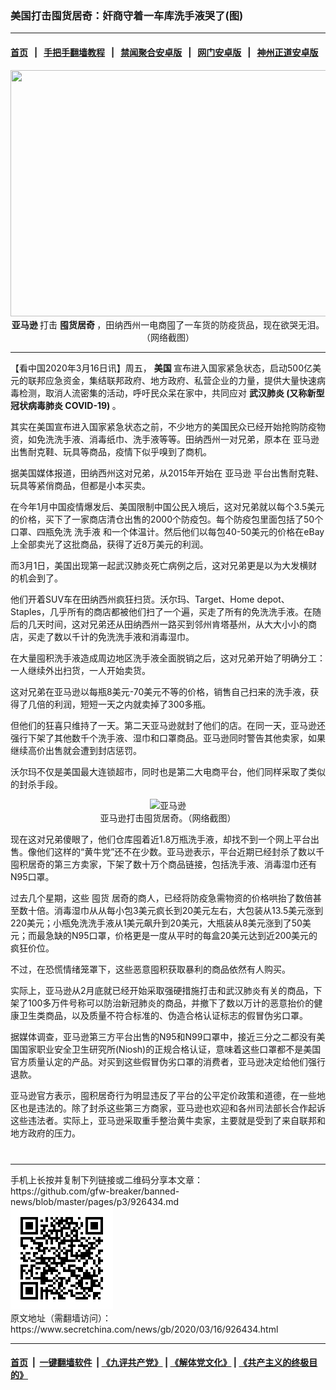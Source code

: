 ### 美国打击囤货居奇：奸商守着一车库洗手液哭了(图)
------------------------

#### [首页](https://github.com/gfw-breaker/banned-news/blob/master/README.md) &nbsp;&nbsp;|&nbsp;&nbsp; [手把手翻墙教程](https://github.com/gfw-breaker/guides/wiki) &nbsp;&nbsp;|&nbsp;&nbsp; [禁闻聚合安卓版](https://github.com/gfw-breaker/bn-android) &nbsp;&nbsp;|&nbsp;&nbsp; [网门安卓版](https://github.com/oGate2/oGate) &nbsp;&nbsp;|&nbsp;&nbsp; [神州正道安卓版](https://github.com/SzzdOgate/update) 



<div class="article_right" style="fone-color:#000">
 <p style="text-align:center">
  <img alt="" src="//img3.secretchina.com/pic/2020/3-16/p2649201a596367841-ss.jpg" style="height:394px; width:600px"/>
  <br>
   <strong>
    亚马逊
   </strong>
   打击
   <strong>
    囤货居奇
   </strong>
   ，田纳西州一电商囤了一车货的防疫货品，现在欲哭无泪。（网络截图）
   <span id="hideid" name="hideid" style="color:red;display:none;">
    <span href="https://www.secretchina.com">
    </span>
   </span>
  </br>
 </p>
 <div id="txt-mid1-t21-2017">
  

---


  </div>
 </div>
 <p>
  【看中国2020年3月16日讯】周五，
  <strong>
   美国
  </strong>
  宣布进入国家紧急状态，启动500亿美元的联邦应急资金，集结联邦政府、地方政府、私营企业的力量，提供大量快速病毒检测，取消人流密集的活动，呼吁民众呆在家中，共同应对
  <strong>
   <span href="https://www.secretchina.com/news/gb/tag/武汉肺炎" target="_blank">
    武汉肺炎
   </span>
   (又称新型冠状病毒肺炎 COVID-19)
  </strong>
  。
  <span id="hideid" name="hideid" style="color:red;display:none;">
   <span href="https://www.secretchina.com">
   </span>
  </span>
 </p>
 <p>
  其实在美国宣布进入国家紧急状态之前，不少地方的美国民众已经开始抢购防疫物资，如免洗洗手液、消毒纸巾、洗手液等等。田纳西州一对兄弟，原本在
  <span href="https://zh.wikipedia.org/wiki/%E4%BA%9E%E9%A6%AC%E9%81%9C%E5%85%AC%E5%8F%B8" target="_blank">
   亚马逊
  </span>
  出售耐克鞋、玩具等商品，疫情下似乎嗅到了商机。
 </p>
 <p>
  据美国媒体报道，田纳西州这对兄弟，从2015年开始在
  <span href="https://www.secretchina.com/news/gb/tag/亚马逊" target="_blank">
   亚马逊
  </span>
  平台出售耐克鞋、玩具等紧俏商品，但都是小本买卖。
 </p>
 <p>
  在今年1月中国疫情爆发后、美国限制中国公民入境后，这对兄弟就以每个3.5美元的价格，买下了一家商店清仓出售的2000个防疫包。每个防疫包里面包括了50个口罩、四瓶免洗
  <span href="https://www.secretchina.com/news/gb/tag/洗手液" target="_blank">
   洗手液
  </span>
  和一个体温计。然后他们以每包40-50美元的价格在eBay上全部卖光了这批商品，获得了近8万美元的利润。
 </p>
 <p>
  而3月1日，美国出现第一起武汉肺炎死亡病例之后，这对兄弟更是以为大发横财的机会到了。
 </p>
 <p>
  他们开着SUV车在田纳西州疯狂扫货。沃尔玛、Target、Home depot、Staples，几乎所有的商店都被他们扫了一个遍，买走了所有的免洗洗手液。在随后的几天时间，这对兄弟还从田纳西州一路买到邻州肯塔基州，从大大小小的商店，买走了数以千计的免洗洗手液和消毒湿巾。
 </p>
 <p>
  在大量囤积洗手液造成周边地区洗手液全面脱销之后，这对兄弟开始了明确分工：一人继续外出扫货，一人开始卖货。
 </p>
 <p>
  这对兄弟在亚马逊以每瓶8美元-70美元不等的价格，销售自己扫来的洗手液，获得了几倍的利润，短短一天之内就卖掉了300多瓶。
 </p>
 <p>
  但他们的狂喜只维持了一天。第二天亚马逊就封了他们的店。在同一天，亚马逊还强行下架了其他数千个洗手液、湿巾和口罩商品。亚马逊同时警告其他卖家，如果继续高价出售就会遭到封店惩罚。
 </p>
 <p>
  沃尔玛不仅是美国最大连锁超市，同时也是第二大电商平台，他们同样采取了类似的封杀手段。
 </p>
 <p style="text-align: center;">
  <img alt="亚马逊" src="//img3.secretchina.com/pic/2020/3-16/p2649221a386783365-ss.jpg" style="height:533px; width:600px"/>
  <br>
   亚马逊打击囤货居奇。（网络截图）
  </br>
 </p>
 <p>
  现在这对兄弟傻眼了，他们仓库囤着近1.8万瓶洗手液，却找不到一个网上平台出售。像他们这样的“黄牛党”还不在少数。亚马逊表示，平台近期已经封杀了数以千囤积居奇的第三方卖家，下架了数十万个商品链接，包括洗手液、消毒湿巾还有N95口罩。
 </p>
 <p>
  过去几个星期，这些
  <span href="https://www.secretchina.com/news/gb/tag/囤货" target="_blank">
   囤货
  </span>
  居奇的商人，已经将防疫急需物资的价格哄抬了数倍甚至数十倍。消毒湿巾从从每小包3美元疯长到20美元左右，大包装从13.5美元涨到220美元；小瓶免洗洗手液从1美元飙升到20美元，大瓶装从8美元涨到了50美元；而最急缺的N95口罩，价格更是一度从平时的每盒20美元达到近200美元的疯狂价位。
 </p>
 <p>
  不过，在恐慌情绪笼罩下，这些恶意囤积获取暴利的商品依然有人购买。
 </p>
 <p>
  实际上，亚马逊从2月底就已经开始采取强硬措施打击和武汉肺炎有关的商品，下架了100多万件号称可以防治新冠肺炎的商品，并撤下了数以万计的恶意抬价的健康卫生类商品，以及质量不符合标准的、伪造合格认证标志的假冒伪劣口罩。
 </p>
 <p>
  据媒体调查，亚马逊第三方平台出售的N95和N99口罩中，接近三分之二都没有美国国家职业安全卫生研究所(Niosh)的正规合格认证，意味着这些口罩都不是美国官方质量认定的产品。对买到这些假冒伪劣口罩的消费者，亚马逊决定给他们强行退款。
 </p>
 <p>
  亚马逊官方表示，囤积居奇行为明显违反了平台的公平定价政策和道德，在一些地区也是违法的。除了封杀这些第三方商家，亚马逊也欢迎和各州司法部长合作起诉这些违法者。实际上，亚马逊采取重手整治黄牛卖家，主要就是受到了来自联邦和地方政府的压力。
  <center>
   <div>
    <div id="txt-mid2-t22-2017" style="display: block;  max-height: 351px;  overflow: hidden;">
     <div id="SC-21xxx">
     </div>
     <ins class="adsbygoogle" data-ad-client="ca-pub-1276641434651360" data-ad-format="auto" data-ad-slot="4301710469" data-full-width-responsive="true" style="display:block">
     </ins>
    </div>
   </div>
  </center>
  <div style="padding-top:12px;">
  </div>
 </p>
</div>

<hr/>
手机上长按并复制下列链接或二维码分享本文章：<br/>
https://github.com/gfw-breaker/banned-news/blob/master/pages/p3/926434.md <br/>
<a href='https://github.com/gfw-breaker/banned-news/blob/master/pages/p3/926434.md'><img src='https://github.com/gfw-breaker/banned-news/blob/master/pages/p3/926434.md.png'/></a> <br/>
原文地址（需翻墙访问）：https://www.secretchina.com/news/gb/2020/03/16/926434.html


------------------------
#### [首页](https://github.com/gfw-breaker/banned-news/blob/master/README.md) &nbsp;|&nbsp; [一键翻墙软件](https://github.com/gfw-breaker/nogfw/blob/master/README.md) &nbsp;| [《九评共产党》](https://github.com/gfw-breaker/9ping.md/blob/master/README.md#九评之一评共产党是什么) | [《解体党文化》](https://github.com/gfw-breaker/jtdwh.md/blob/master/README.md) | [《共产主义的终极目的》](https://github.com/gfw-breaker/gczydzjmd.md/blob/master/README.md)


<img src='http://gfw-breaker.win/banned-news/pages/p3/926434.md' width='0px' height='0px'/>